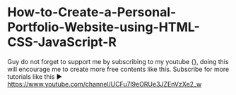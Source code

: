 # How-to-Create-a-Personal-Portfolio-Website-using-HTML-CSS-JavaScript-R
Guy do not forget to support me by subscribing to my youtube {}, doing this will encourage me to create more free contents like this. 
Subscribe for more tutorials like this ► https://www.youtube.com/channel/UCFu7l9eORUe3JZEnVzXe2_w
